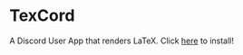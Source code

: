 # TexCord

A Discord User App that renders LaTeX. Click [here](https://discord.com/oauth2/authorize?client_id=1287885728604360899) to install!
